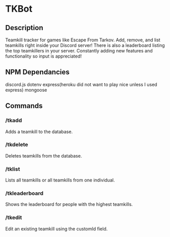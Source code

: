 # TKBot

## Description

Teamkill tracker for games like Escape From Tarkov. Add, remove, and list teamkills right inside your Discord server! There is also a leaderboard listing the top teamkillers in your server. Constantly adding new features and functionality so input is appreciated!

## NPM Dependancies

discord.js
dotenv
express(heroku did not want to play nice unless I used express)
mongoose

## Commands

### /tkadd 

Adds a teamkill to the database.

### /tkdelete

Deletes teamkills from the database.

### /tklist 

Lists all teamkills or all teamkills from one individual.

### /tkleaderboard

Shows the leaderboard for people with the highest teamkills.

### /tkedit

Edit an existing teamkill using the customId field.
